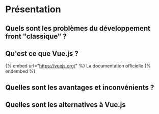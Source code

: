 # Présentation

## Quels sont les problèmes du développement front "classique" ?



## Qu'est ce que Vue.js ?

{% embed url="https://vuejs.org/" %}
La documentation officielle
{% endembed %}



## Quelles sont les avantages et inconvénients ?



## Quelles sont les alternatives à Vue.js
